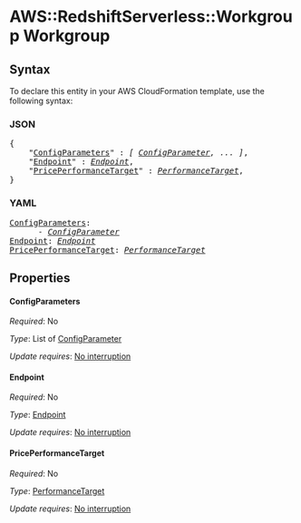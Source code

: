 # AWS::RedshiftServerless::Workgroup Workgroup

## Syntax

To declare this entity in your AWS CloudFormation template, use the following syntax:

### JSON

<pre>
{
    "<a href="#configparameters" title="ConfigParameters">ConfigParameters</a>" : <i>[ <a href="configparameter.md">ConfigParameter</a>, ... ]</i>,
    "<a href="#endpoint" title="Endpoint">Endpoint</a>" : <i><a href="endpoint.md">Endpoint</a></i>,
    "<a href="#priceperformancetarget" title="PricePerformanceTarget">PricePerformanceTarget</a>" : <i><a href="performancetarget.md">PerformanceTarget</a></i>,
}
</pre>

### YAML

<pre>
<a href="#configparameters" title="ConfigParameters">ConfigParameters</a>: <i>
      - <a href="configparameter.md">ConfigParameter</a></i>
<a href="#endpoint" title="Endpoint">Endpoint</a>: <i><a href="endpoint.md">Endpoint</a></i>
<a href="#priceperformancetarget" title="PricePerformanceTarget">PricePerformanceTarget</a>: <i><a href="performancetarget.md">PerformanceTarget</a></i>
</pre>

## Properties

#### ConfigParameters

_Required_: No

_Type_: List of <a href="configparameter.md">ConfigParameter</a>

_Update requires_: [No interruption](https://docs.aws.amazon.com/AWSCloudFormation/latest/UserGuide/using-cfn-updating-stacks-update-behaviors.html#update-no-interrupt)

#### Endpoint

_Required_: No

_Type_: <a href="endpoint.md">Endpoint</a>

_Update requires_: [No interruption](https://docs.aws.amazon.com/AWSCloudFormation/latest/UserGuide/using-cfn-updating-stacks-update-behaviors.html#update-no-interrupt)

#### PricePerformanceTarget

_Required_: No

_Type_: <a href="performancetarget.md">PerformanceTarget</a>

_Update requires_: [No interruption](https://docs.aws.amazon.com/AWSCloudFormation/latest/UserGuide/using-cfn-updating-stacks-update-behaviors.html#update-no-interrupt)
